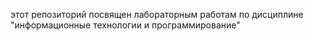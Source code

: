 этот репозиторий посвящен лабораторным работам по дисциплине "информационные технологии и программирование"
